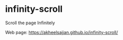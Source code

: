 # infinity-scroll
Scroll the page Infinitely

Web page:  https://akheelsajjan.github.io/infinity-scroll/
